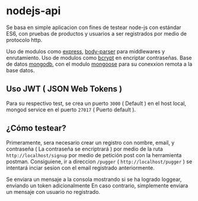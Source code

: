 # nodejs-api
 
Se basa en simple aplicacion con fines de testear node-js con estándar ES6, con pruebas de productos y usuarios a ser registrados por medio de protocolo http.

Uso de modulos como [express](https://www.npmjs.com/package/express), [body-parser](https://www.npmjs.com/package/body-parser) para middlewares y enrutamiento.
Uso de modulos como [bcrypt](https://www.npmjs.com/package/bcrypt) en encriptar contraseñas.
Base de datos [mongodb](https://www.mongodb.com/), con el modulo [mongoose](https://www.npmjs.com/package/mongoose) para su conexxion remota a la base datos.
## Uso JWT ( JSON Web Tokens ) 

Para su respectivo test, se crea un puerto `3000` ( Default ) en el host local, mongod service en el puerto `27017` ( Puerto default ).

## ¿Cómo testear?
Primeramente, sera necesario crear un registro con nombre, email, y contraseña ( La contraseña se encriptrará ) por medio de la ruta `http://localhost/signup` por medio de petición post con la herramienta postman.
Consiguiene, ir a direccion `/pugger` ( `http://localhost/pugger` ) se intentará inciar sesion con el email registrado anteriormente.

Se enviara un mensaje a la consola mostrando si se ha logrado loggear, enviando un token adicionalmente
En caso contrario, simplemente enviara un mensaje con usuario no registrado.


